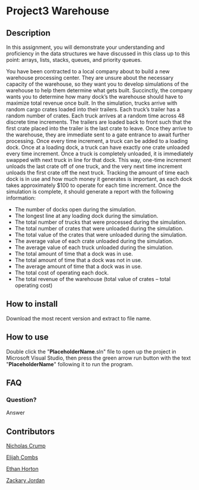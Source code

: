 # Project3 Warehouse

## Description
In this assignment, you will demonstrate your understanding and proficiency in the data
structures we have discussed in this class up to this point: arrays, lists, stacks, queues, and
priority queues.

  You have been contracted to a local company about to build a new warehouse processing
center. They are unsure about the necessary capacity of the warehouse, so they want you to
develop simulations of the warehouse to help them determine what gets built. Succinctly, the
company wants you to determine how many dock’s the warehouse should have to maximize total
revenue once built.
  In the simulation, trucks arrive with random cargo crates loaded into their trailers. Each
truck’s trailer has a random number of crates. Each truck arrives at a random time across 48
discrete time increments. The trailers are loaded back to front such that the first crate placed into
the trailer is the last crate to leave. Once they arrive to the warehouse, they are immediate sent
to a gate entrance to await further processing. Once every time increment, a truck can be added
to a loading dock.
  Once at a loading dock, a truck can have exactly one crate unloaded every time
increment. Once a truck is completely unloaded, it is immediately swapped with next truck in line
for that dock. This way, one-time increment unloads the last crate off of one truck, and the very
next time increment unloads the first crate off the next truck.
  Tracking the amount of time each dock is in use and how much money it generates is
important, as each dock takes approximately $100 to operate for each time increment.
Once the simulation is complete, it should generate a report with the following information:

* The number of docks open during the simulation.
* The longest line at any loading dock during the simulation.
* The total number of trucks that were processed during the simulation.
* The total number of crates that were unloaded during the simulation.
* The total value of the crates that were unloaded during the simulation.
* The average value of each crate unloaded during the simulation.
* The average value of each truck unloaded during the simulation.
* The total amount of time that a dock was in use.
* The total amount of time that a dock was not in use.
* The average amount of time that a dock was in use.
* The total cost of operating each dock.
* The total revenue of the warehouse (total value of crates – total operating cost)

## How to install
Download the most recent version and extract to file name.

## How to use
Double click the "**PlaceholderName**.sln" file to open up the project in Microsoft Visual Studio, then press the green arrow run button with the text "**PlaceholderName**" following it to run the program.

## FAQ

### Question?
Answer

## Contributors
[Nicholas Crump](https://github.com/Kataruse)

[Elijah Combs](https://github.com/ConeDome)

[Ethan Horton](https://github.com/hortonew27)

[Zackary Jordan](https://github.com/ShadowWlkr)
